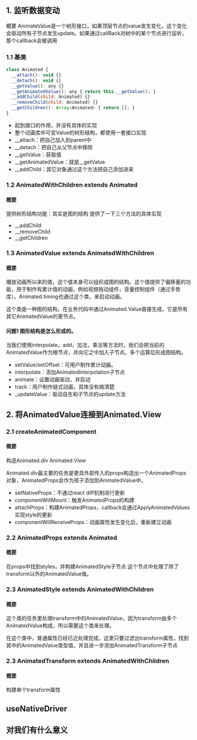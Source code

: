 ## 1. 监听数据变动

概要
AnimateValue是一个树形接口，如果顶层节点的value发生变化，这个变化会驱动所有子节点发生update。如果通过callBack对树中的某个节点进行监听，那个callback会被调用

### 1.1 基类
```js
class Animated {
  __attach(): void {}
  __detach(): void {}
  __getValue(): any {}
  __getAnimatedValue(): any { return this.__getValue(); }
  __addChild(child: Animated) {}
  __removeChild(child: Animated) {}
  __getChildren(): Array<Animated> { return []; }
}
```


- 起到接口的作用，并没有具体的实现
- 整个动画库中可变Value的树形结构，都使用一套接口实现
- __attach：把自己加入到parent中
- __detach：把自己从父节点中移除
- __getValue：获取值
- __getAnimatedValue：就是__getValue
- __addChild：其它对象通过这个方法把自己添加进来

### 1.2 AnimatedWithChildren extends Animated

#### 概要
提供树形结构功能：其实是图的结构
提供了一下三个方法的具体实现

- __addChild
- __removeChild
- __getChildren

### 1.3 AnimatedValue extends AnimatedWithChildren

#### 概要
播放动画所以来的值，这个值本身可以组织成图的结构。这个值提供了偏移量的功能，用于制作有累计值的动画，例如视频拖动组件，音量控制组件（通过手势库）。Animated.timing也通过这个类，来启动动画。

这个类是一种图的结构，在业务代码中通过Animated.Value直接生成，它是所有其它AnimatedValue的更节点。

#### 问题1 图形结构是怎么形成的。
当我们使用interpolate，add，加法，乘法等方法时，我们会把当前的AnimatedValue作为根节点，并向它之中加入子节点。多个运算后形成图结构。

- setValue/setOffset：可用户制作累计动画。
- interpolate：添加AnimatedInterpolation子节点
- animate：设置动画驱动，并启动
- track：用户制作链式动画，具体没有搞清楚
- _updateValue：驱动自生和子节点的update方法


## 2. 将AnimatedValue连接到Animated.View

### 2.1 createAnimatedComponent

#### 概要
构造Animated.div Animated.View

Animated.div最主要的任务是更具外部传入的props构造出一个AnimatedProps对象，AnimatedProps会作为孩子添加到AnimatedValue中。



- setNativeProps：不通过react diff机制进行更新
- componentWillMount：触发AnimatedProps的构建
- attachProps：构建AnimatedProps，callback会通过ApplyAnimatedValues实现style的更新
- componentWillReceiveProps：动画属性发生变化后，重新建立动画

### 2.2 AnimatedProps extends Animated

#### 概要
在props中找到styles，并构建AnimatedStyle子节点
这个节点中处理了除了transform以外的AnimatedValue值。

### 2.3 AnimatedStyle extends AnimatedWithChildren

#### 概要
这个类的任务里处理transform中的AnimatedValue，因为transform由多个AnimatedValue构成，所以需要这个类来处理。

在这个类中，普通属性已经已近处理完成，这里只要过滤出transform属性，找到其中的AnimatedValue类型值，并且进一步添加AnimatedTransform子节点

### 2.3 AnimatedTransform extends AnimatedWithChildren

#### 概要
构建单个transform属性

## useNativeDriver

## 对我们有什么意义